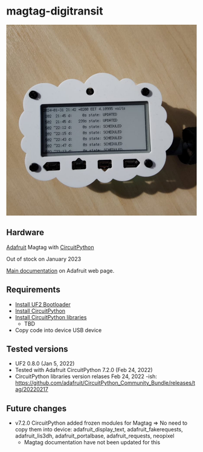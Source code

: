 # magtag-digitransit

![Alt text](image.png)

## Hardware

[Adafruit](https://www.adafruit.com/product/4800) Magtag with [CircuitPython](https://circuitpython.org/board/adafruit_magtag_2.9_grayscale/)

Out of stock on January 2023

[Main documentation](https://learn.adafruit.com/adafruit-magtag) on Adafruit web page.

## Requirements

* [Install UF2 Bootloader](https://learn.adafruit.com/adafruit-magtag/install-uf2-bootloader)
* [Install CircuitPython](https://learn.adafruit.com/adafruit-magtag/circuitpython)
* [Install CircuitPython libraries](https://learn.adafruit.com/adafruit-magtag/circuitpython-libraries-2)
  * TBD
* Copy code into device USB device

## Tested versions

* UF2 0.8.0 (Jan 5, 2022)
* Tested with Adafruit CircuitPython 7.2.0 (Feb 24, 2022)
* CircuitPython libraries version relases Feb 24, 2022 -ish: <https://github.com/adafruit/CircuitPython_Community_Bundle/releases/tag/20220217>

## Future changes

* v7.2.0 CircuitPython added frozen modules for Magtag => No need to copy them into device: adafruit_display_text, adafruit_fakerequests, adafruit_lis3dh, adafruit_portalbase, adafruit_requests, neopixel
  * Magtag documentation have not been updated for this

